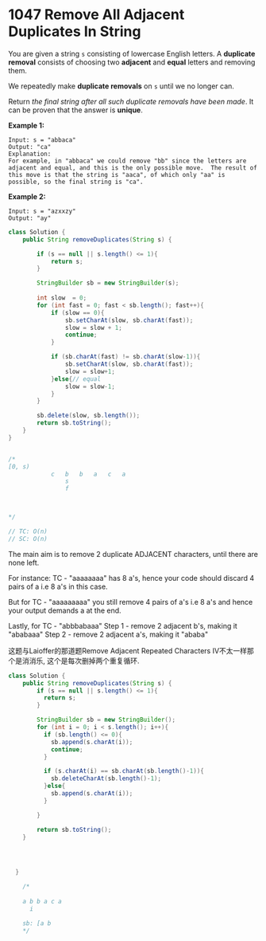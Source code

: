 # 1047 Remove All Adjacent Duplicates In String

You are given a string `s` consisting of lowercase English letters. A **duplicate removal** consists of choosing two **adjacent** and **equal** letters and removing them.

We repeatedly make **duplicate removals** on `s` until we no longer can.

Return *the final string after all such duplicate removals have been made*. It can be proven that the answer is **unique**.

 

**Example 1:**

```
Input: s = "abbaca"
Output: "ca"
Explanation: 
For example, in "abbaca" we could remove "bb" since the letters are adjacent and equal, and this is the only possible move.  The result of this move is that the string is "aaca", of which only "aa" is possible, so the final string is "ca".
```

**Example 2:**

```
Input: s = "azxxzy"
Output: "ay"
```

```java
class Solution {
    public String removeDuplicates(String s) {

        if (s == null || s.length() <= 1){
            return s;
        }

        StringBuilder sb = new StringBuilder(s);
        
        int slow  = 0;
        for (int fast = 0; fast < sb.length(); fast++){
            if (slow == 0){
                sb.setCharAt(slow, sb.charAt(fast));
                slow = slow + 1;
                continue;
            }

            if (sb.charAt(fast) != sb.charAt(slow-1)){
                sb.setCharAt(slow, sb.charAt(fast));
                slow = slow+1;
            }else{// equal
                slow = slow-1;
            }
        }

        sb.delete(slow, sb.length());
        return sb.toString();
    }
}


/*
[0, s)
            c   b   b   a   c   a
                s   
                f 



*/

// TC: O(n)
// SC: O(n)

```



The main aim is to remove 2 duplicate ADJACENT characters, until there are none left.

For instance: TC - "aaaaaaaa" has 8 a's, hence your code should discard 4 pairs of a i.e 8 a's in this case.

But for TC - "aaaaaaaaa" you still remove 4 pairs of a's i.e 8 a's and hence your output demands a at the end.

Lastly, for TC - "abbbabaaa"
Step 1 - remove 2 adjacent b's, making it "ababaaa"
Step 2 - remove 2 adjacent a's, making it "ababa"

这题与Laioffer的那道题Remove Adjacent Repeated Characters IV不太一样那个是消消乐, 这个是每次删掉两个重复循环.



```java
class Solution {
    public String removeDuplicates(String s) {
        if (s == null || s.length() <= 1){
          return s;
        }

        StringBuilder sb = new StringBuilder();
        for (int i = 0; i < s.length(); i++){
          if (sb.length() <= 0){
            sb.append(s.charAt(i));
            continue;
          }

          if (s.charAt(i) == sb.charAt(sb.length()-1)){
            sb.deleteCharAt(sb.length()-1);
          }else{
            sb.append(s.charAt(i));
          }

        }

        return sb.toString();
    }




  }

    /* 
    
    a b b a c a
      i

    sb: [a b 
    */
```

